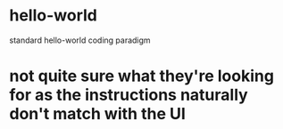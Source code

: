 # hello-world
standard hello-world coding paradigm 
# not quite sure what they're looking for as the instructions naturally don't match with the UI
